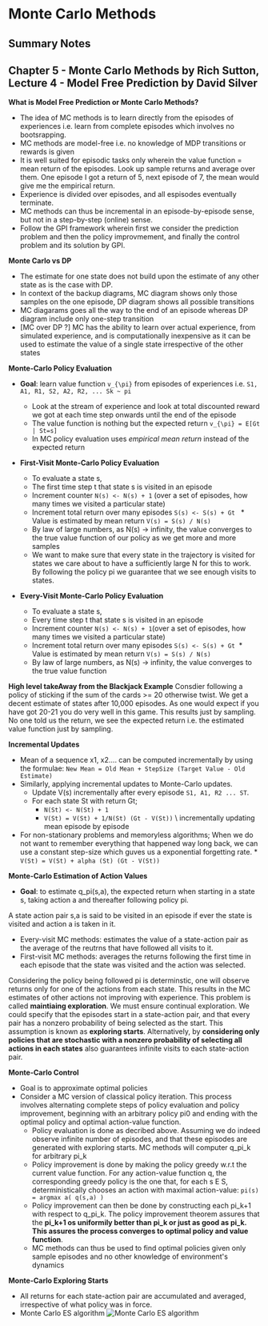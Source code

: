 # Monte Carlo Methods
## Summary Notes

## Chapter 5 - Monte Carlo Methods by Rich Sutton, Lecture 4 - Model Free Prediction by David Silver 

**What is Model Free Prediction or Monte Carlo Methods?**
- The idea of MC methods is to learn directly from the episodes of experiences i.e. learn from complete episodes which involves no bootsrapping. 
- MC methods are model-free i.e. no knowledge of MDP transitions or rewards is given
- It is well suited for episodic tasks only wherein the value function = mean return of the episodes. Look up sample returns and average over them. One episode I got a return of 5, next episode of 7, the mean would give me the empirical return.
- Experience is divided over episodes, and all espisodes eventually terminate.  
- MC methods can thus be incremental in an episode-by-episode sense, but not in a step-by-step (online) sense.
- Follow the GPI framework wherein first we consider the prediction problem and then the policy improvmement, and finally the control problem and its solution by GPI.

**Monte Carlo vs DP**
- The estimate for one state does not build upon the estimate of any other state as is the case with DP.
- In context of the backup diagrams, MC diagram shows only those samples on the one episode, DP diagram shows all possible transitions
- MC diagarams goes all the way to the end of an episode whereas DP diagram include only one-step transition
- [MC over DP ?] MC has the ability to learn over actual experience, from simulated experience, and is computationally inexpensive as it can be used to estimate the value of a single state irrespective of the other states

**Monte-Carlo Policy Evaluation**
- **Goal**: learn value function `v_{\pi}` from episodes of experiences i.e. `S1, A1, R1, S2, A2, R2, ... Sk ~ pi`
  * Look at the stream of experience and look at total discounted reward we got at each time step onwards until the end of the episode
  * The value function is nothing but the expected return `v_{\pi} = E[Gt | St=s]`
  * In MC policy evaluation uses *empirical mean return* instead of the expected return

- **First-Visit Monte-Carlo Policy Evaluation**
  * To evaluate a state s, 
  * The first time step t that state s is visited in an episode
   * Increment counter `N(s) <- N(s) + 1` (over a set of episodes, how many times we visited a particular state)
   * Increment total return over many episodes `S(s) <- S(s) + Gt`
   * Value is estimated by mean return `V(s) = S(s) / N(s)`
  * By law of large numbers, as N(s) -> infinity, the value converges to the true value function of our policy as we get more and more samples
  * We want to make sure that every state in the trajectory is visited for states we care about to have a sufficiently large N for this to work. By following the policy pi we guarantee that we see enough visits to states.
 
- **Every-Visit Monte-Carlo Policy Evaluation**
  * To evaluate a state s, 
  * Every time step t that state s is visited in an episode
  * Increment counter `N(s) <- N(s) + 1`(over a set of episodes, how many times we visited a particular state)
  * Increment total return over many episodes `S(s) <- S(s) + Gt`
  * Value is estimated by mean return `V(s) = S(s) / N(s)`
  * By law of large numbers, as N(s) -> infinity, the value converges to the true value function
  
**High level takeAway from the Blackjack Example**
Consdier following a policy of sticking if the sum of the cards >= 20 otherwise twist. We get a decent estimate of states after 10,000 episodes. As one would expect if you have got 20-21 you do very well in this game. This results just by sampling. No one told us the return, we see the expected return i.e. the estimated value function just by sampling. 


**Incremental Updates**
 * Mean of a sequence x1, x2.... can be computed incrementally by using the formulae:
 `New Mean = Old Mean + StepSize (Target Value - Old Estimate)`
 * Similarly, applying incremental updates to Monte-Carlo updates. 
   * Update V(s) incrementally after every episode `S1, A1, R2 ... ST`.
   * For each state St with return Gt;
      * `N(St) <- N(St) + 1`
      * `V(St) = V(St) + 1/N(St) (Gt - V(St))` \\ incrementally updating mean episode by episode
* For non-stationary problems and memoryless algorithms; When we do not want to remember everything that happened way long back, we can use a constant step-size which guves us a exponential forgetting rate.
      * `V(St) = V(St) + alpha (St) (Gt - V(St))` 

**Monte-Carlo Estimation of Action Values**
- **Goal**: to estimate q_pi(s,a), the expected return when starting in a state s, taking action a and thereafter following policy pi.

A state action pair s,a is said to be visited in an episode if ever the state is visited and action a is taken in it.
 
 * Every-visit MC methods: estimates the value of a state-action pair as the average of the reutrns that have followed all visits to it.
  * First-visit MC methods: averages the returns following the first time in each episode that the state was visited and the action was selected.
  
  Considering the policy being followed pi is determinstic, one will observe returns only for one of the actions from each state. This results in the MC estimates of other actions not improving with experience. This problem is called **maintiaing exploration**. We must ensure continual exploration. We could specify that the episodes start in a state-action pair, and that every pair has a nonzero probability of being selected as the start. This assumption is known as **exploring starts**.
Alternatively, by **considering only policies that are stochastic with a nonzero probability of selecting all actions in each states** also guarantees infinite visits to each state-action pair.
 
**Monte-Carlo Control**
 * Goal is to approximate optimal policies
 * Consider a MC version of classical policy iteration. This process involves alternating complete steps of policy evaluation and policy improvement, beginning with an arbitrary policy pi0 and ending with the optimal policy and optimal action-value function.
   * Policy evaluation is done as decribed above. Assuming we do indeed observe infinite number of episodes, and that these episodes are generated with exploring starts. MC methods will computer q_pi_k for arbitrary pi_k
   * Policy improvement is done by making the policy greedy w.r.t the current value function. For any action-value function q, the corresponding greedy policy is the one that, for each s E S, deterministically chooses an action with maximal action-value: `pi(s) = argmax a( q(s,a) )`
   * Policy improvement can then be done by constructing each pi_k+1 with respect to q_pi_k. 
   The policy improvement theorem assures that the **pi_k+1 os uniformily better than pi_k or just as good as pi_k. This assures the process converges to optimal policy and value function**.
   * MC methods can thus be used to find optimal policies given only sample episodes and no other knowledge of environment's dynamics
   
 **Monte-Carlo Exploring Starts**
 * All returns for each state-action pair are accumulated and averaged, irrespective of what policy was in force.
 * Monte Carlo ES algorithm
 ![Monte Carlo ES algorithm](https://github.com/kkhetarpal/Literature/tree/master/RL/SuttonBartoSilver/MC_ExploringStarts.png?raw=true "Optional Title")
